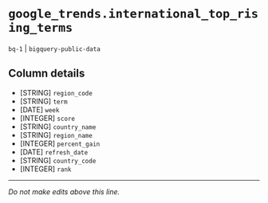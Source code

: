 # `google_trends.international_top_rising_terms`
`bq-1` | `bigquery-public-data`

## Column details
* [STRING]    `region_code`
* [STRING]    `term`
* [DATE]      `week`
* [INTEGER]   `score`
* [STRING]    `country_name`
* [STRING]    `region_name`
* [INTEGER]   `percent_gain`
* [DATE]      `refresh_date`
* [STRING]    `country_code`
* [INTEGER]   `rank`

-------------------------------------------------------------------------------
*Do not make edits above this line.*
